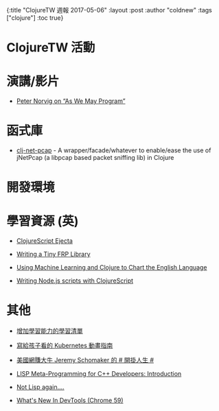 {:title "ClojureTW 週報 2017-05-06"
:layout :post
:author "coldnew"
:tags  ["clojure"]
:toc true}

# ClojureTW 活動

# 演講/影片

* [Peter Norvig on “As We May Program”](https://vimeo.com/215418110)

# 函式庫

* [clj-net-pcap](https://ruedigergad.com/2017/04/30/clj-net-pcap-version-1-7-1-released/) - A wrapper/facade/whatever to enable/ease the use of jNetPcap (a libpcap based packet sniffing lib) in Clojure

# 開發環境


# 學習資源 (英)

* [ClojureScript Ejecta](http://blog.fikesfarm.com/posts/2017-04-29-clojurescript-ejecta.html)

* [Writing a Tiny FRP Library](http://www.reinvanderwoerd.nl/blog/2017/04/29/writing-a-tiny-frp-library/?utm_source=Clojure&utm_medium=Atom)

* [Using Machine Learning and Clojure to Chart the English Language](https://circleci.com/blog/charting-language/)

* [Writing Node.js scripts with ClojureScript](https://lambdaisland.com/blog/02-05-2017-nodejs-scripts-clojurescript)

# 其他

* [增加學習能力的學習清單](https://softnshare.wordpress.com/2017/04/30/enhancelearninglist/)

* [寫給孩子看的 Kubernetes 動畫指南](http://www.bilibili.com/video/av10087636/)

* [美國網賺大牛 Jeremy Schomaker 的 # 開掛人生 #](https://www.diycode.cc/topics/772)

* [LISP Meta-Programming for C++ Developers: Introduction](https://deque.blog/2017/05/02/lisp-meta-programming-for-c-developers-introduction/)

* [Not Lisp again....](https://funcall.blogspot.tw/2009/03/not-lisp-again.html)

* [What's New In DevTools (Chrome 59)](https://developers.google.com/web/updates/2017/04/devtools-release-notes)